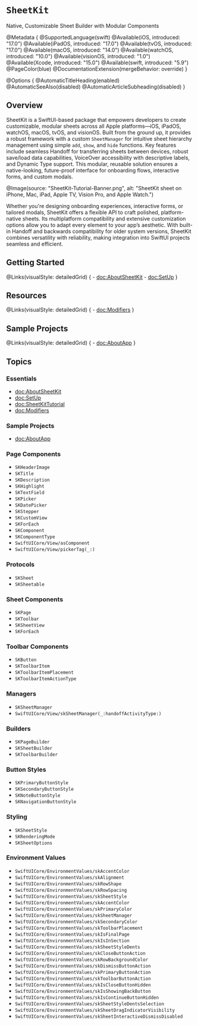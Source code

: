 # ``SheetKit``

Native, Customizable Sheet Builder with Modular Components

@Metadata {
    @SupportedLanguage(swift)
    @Available(iOS, introduced: "17.0")
    @Available(iPadOS, introduced: "17.0")
    @Available(tvOS, introduced: "17.0")
    @Available(macOS, introduced: "14.0")
    @Available(watchOS, introduced: "10.0")
    @Available(visionOS, introduced: "1.0")
    @Available(Xcode, introduced: "15.0")
    @Available(swift, introduced: "5.9")
    @PageColor(blue)
    @DocumentationExtension(mergeBehavior: override)
}

@Options {
    @AutomaticTitleHeading(enabled)
    @AutomaticSeeAlso(disabled)
    @AutomaticArticleSubheading(disabled)
}

## Overview

SheetKit is a SwiftUI-based package that empowers developers to create customizable, modular sheets across all Apple platforms—iOS, iPadOS, watchOS, macOS, tvOS, and visionOS. Built from the ground up, it provides a robust framework with a custom `SheetManager` for intuitive sheet hierarchy management using simple `add`, `show`, and `hide` functions. Key features include seamless Handoff for transferring sheets between devices, robust save/load data capabilities, VoiceOver accessibility with descriptive labels, and Dynamic Type support. This modular, reusable solution ensures a native-looking, future-proof interface for onboarding flows, interactive forms, and custom modals.

@Image(source: "SheetKit-Tutorial-Banner.png", alt: "SheetKit sheet on iPhone, Mac, iPad, Apple TV, Vision Pro, and Apple Watch.")

Whether you're designing onboarding experiences, interactive forms, or tailored modals, SheetKit offers a flexible API to craft polished, platform-native sheets. Its multiplatform compatibility and extensive customization options allow you to adapt every element to your app’s aesthetic. With built-in Handoff and backwards compatibility for older system versions, SheetKit combines versatility with reliability, making integration into SwiftUI projects seamless and efficient.

## Getting Started

@Links(visualStyle: detailedGrid) {
    - <doc:AboutSheetKit>
    - <doc:SetUp>
}

## Resources

@Links(visualStyle: detailedGrid) {
    - <doc:Modifiers>
}

## Sample Projects

@Links(visualStyle: detailedGrid) {
    - <doc:AboutApp>
}

## Topics

### Essentials
- <doc:AboutSheetKit>
- <doc:SetUp>
- <doc:SheetKitTutorial>
- <doc:Modifiers>

### Sample Projects
- <doc:AboutApp>

### Page Components
- ``SKHeaderImage``
- ``SKTitle``
- ``SKDescription``
- ``SKHighlight``
- ``SKTextField``
- ``SKPicker``
- ``SKDatePicker``
- ``SKStepper``
- ``SKCustomView``
- ``SKForEach``
- ``SKComponent``
- ``SKComponentType``
- ``SwiftUICore/View/asComponent``
- ``SwiftUICore/View/pickerTag(_:)``

### Protocols
- ``SKSheet``
- ``SKSheetable``

### Sheet Components
- ``SKPage``
- ``SKToolbar``
- ``SKSheetView``
- ``SKForEach``

### Toolbar Components
- ``SKButton``
- ``SKToolbarItem``
- ``SKToolbarItemPlacement``
- ``SKToolbarItemActionType``

### Managers
- ``SKSheetManager``
- ``SwiftUICore/View/skSheetManager(_:handoffActivityType:)``

### Builders
- ``SKPageBuilder``
- ``SKSheetBuilder``
- ``SKToolbarBuilder``

### Button Styles
- ``SKPrimaryButtonStyle``
- ``SKSecondaryButtonStyle``
- ``SKNoteButtonStyle``
- ``SKNavigationButtonStyle``

### Styling
- ``SKSheetStyle``
- ``SKRenderingMode``
- ``SKSheetOptions``

### Environment Values
- ``SwiftUICore/EnvironmentValues/skAccentColor``
- ``SwiftUICore/EnvironmentValues/skAlignment``
- ``SwiftUICore/EnvironmentValues/skRowShape``
- ``SwiftUICore/EnvironmentValues/skRowSpacing``
- ``SwiftUICore/EnvironmentValues/skSheetStyle``
- ``SwiftUICore/EnvironmentValues/skAccentColor``
- ``SwiftUICore/EnvironmentValues/skPrimaryColor``
- ``SwiftUICore/EnvironmentValues/skSheetManager``
- ``SwiftUICore/EnvironmentValues/skSecondaryColor``
- ``SwiftUICore/EnvironmentValues/skToolbarPlacement``
- ``SwiftUICore/EnvironmentValues/skIsFinalPage``
- ``SwiftUICore/EnvironmentValues/skIsInSection``
- ``SwiftUICore/EnvironmentValues/skSheetStyleDents``
- ``SwiftUICore/EnvironmentValues/skCloseButtonAction``
- ``SwiftUICore/EnvironmentValues/skRowBackgroundColor``
- ``SwiftUICore/EnvironmentValues/skDismissButtonAction``
- ``SwiftUICore/EnvironmentValues/skPrimaryButtonAction``
- ``SwiftUICore/EnvironmentValues/skToolbarButtonAction``
- ``SwiftUICore/EnvironmentValues/skIsCloseButtonHidden``
- ``SwiftUICore/EnvironmentValues/skIsShowingBackButton``
- ``SwiftUICore/EnvironmentValues/skIsContinueButtonHidden``
- ``SwiftUICore/EnvironmentValues/skSheetStyleDentsSelection``
- ``SwiftUICore/EnvironmentValues/skSheetDragIndicatorVisibility``
- ``SwiftUICore/EnvironmentValues/skSheetInteractiveDismissDisabled``
